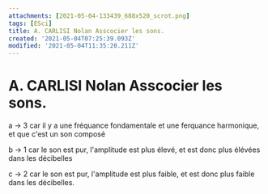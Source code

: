 ```yaml
---
attachments: [2021-05-04-133439_688x520_scrot.png]
tags: [ESci]
title: A. CARLISI Nolan Asscocier les sons.
created: '2021-05-04T07:25:39.093Z'
modified: '2021-05-04T11:35:20.211Z'
---
```


# A. CARLISI Nolan Asscocier les sons.

a -> 3 car il y a une fréquance fondamentale et une ferquance harmonique, et que c'est un son composé

b -> 1 car le son est pur, l'amplitude est plus élevé, et est donc plus élévées dans les décibelles

c -> 2 car le son est pur, l'amplitude est plus faible, et est donc plus faible dans les décibelles.



